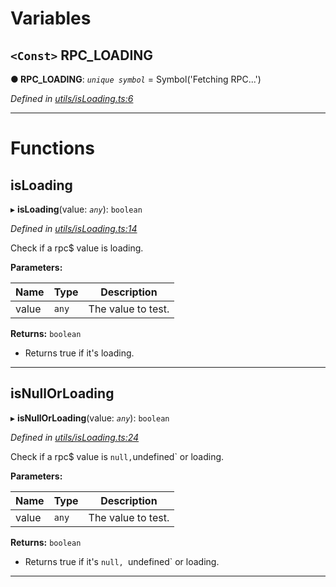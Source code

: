 

# Variables

<a id="rpc_loading"></a>

## `<Const>` RPC_LOADING

**● RPC_LOADING**: *`unique symbol`* =  Symbol('Fetching RPC...')

*Defined in [utils/isLoading.ts:6](https://github.com/paritytech/js-libs/blob/83ff883/packages/light.js/src/utils/isLoading.ts#L6)*

___

# Functions

<a id="isloading"></a>

##  isLoading

▸ **isLoading**(value: *`any`*): `boolean`

*Defined in [utils/isLoading.ts:14](https://github.com/paritytech/js-libs/blob/83ff883/packages/light.js/src/utils/isLoading.ts#L14)*

Check if a rpc$ value is loading.

**Parameters:**

| Name | Type | Description |
| ------ | ------ | ------ |
| value | `any` |  The value to test. |

**Returns:** `boolean`
- Returns true if it's loading.

___
<a id="isnullorloading"></a>

##  isNullOrLoading

▸ **isNullOrLoading**(value: *`any`*): `boolean`

*Defined in [utils/isLoading.ts:24](https://github.com/paritytech/js-libs/blob/83ff883/packages/light.js/src/utils/isLoading.ts#L24)*

Check if a rpc$ value is `null,`undefined\` or loading.

**Parameters:**

| Name | Type | Description |
| ------ | ------ | ------ |
| value | `any` |  The value to test. |

**Returns:** `boolean`
- Returns true if it's `null, `undefined` or loading.

___

